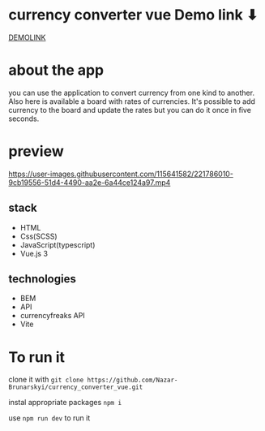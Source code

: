 # currency converter vue Demo link ⬇
[DEMOLINK](https://nazar-brunarskyi.github.io/currency_converter_vue/)

# about the app
you can use the application to convert currency from one kind to another. Also here is available a board with rates of currencies. It's possible to add currency to the board and update the rates but you can do it once in five seconds.

# preview
https://user-images.githubusercontent.com/115641582/221786010-9cb19556-51d4-4490-aa2e-6a44ce124a97.mp4

## stack 
   * HTML
   * Css(SCSS)
   * JavaScript(typescript)
   * Vue.js 3

## technologies
   * BEM
   * API
   * currencyfreaks API
   * Vite

# To run it
clone it with `git clone https://github.com/Nazar-Brunarskyi/currency_converter_vue.git`

instal appropriate packages `npm i`

use `npm run dev` to run it

